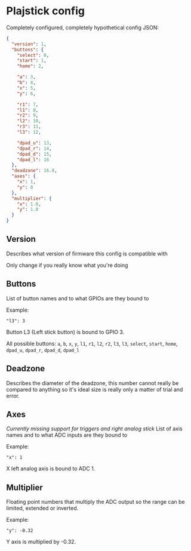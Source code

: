# Plajstick config
Completely configured, completely hypothetical config JSON:
```json
{
  "version": 1,
  "buttons": {
    "select": 0,
    "start": 1,
    "home": 2,

    "a": 3,
    "b": 4,
    "x": 5,
    "y": 6,

    "r1": 7,
    "l1": 8,
    "r2": 9,
    "l2": 10,
    "r3": 11,
    "l3": 12,

    "dpad_u": 13,
    "dpad_r": 14,
    "dpad_d": 15,
    "dpad_l": 16
  },
  "deadzone": 16.0,
  "axes": {
    "x": 1,
    "y": 0
  },
  "multiplier": {
    "x": 1.0,
    "y": 1.0
  }
}
```
## Version
Describes what version of firmware this config is compatible with

Only change if you really know what you're doing

## Buttons
List of button names and to what GPIOs are they bound to

Example:
```
"l3": 3
```
Button L3 (Left stick button) is bound to GPIO 3.

All possible buttons: `a`, `b`, `x`, `y`, `l1`, `r1`, `l2`, `r2`, `l3`, `l3`, `select`, `start`, `home`, `dpad_u`, `dpad_r`, `dpad_d`, `dpad_l`

## Deadzone
Describes the diameter of the deadzone, this number cannot really be compared to anything so it's ideal size is really only a matter of trial and error.

## Axes
*Currently missing support for triggers and right analog stick*
List of axis names and to what ADC inputs are they bound to

Example:
```
"x": 1
```
X left analog axis is bound to ADC 1.

## Multiplier
Floating point numbers that multiply the ADC output so the range can be limited, extended or inverted.

Example:
```
"y": -0.32
```
Y axis is multiplied by -0.32.
